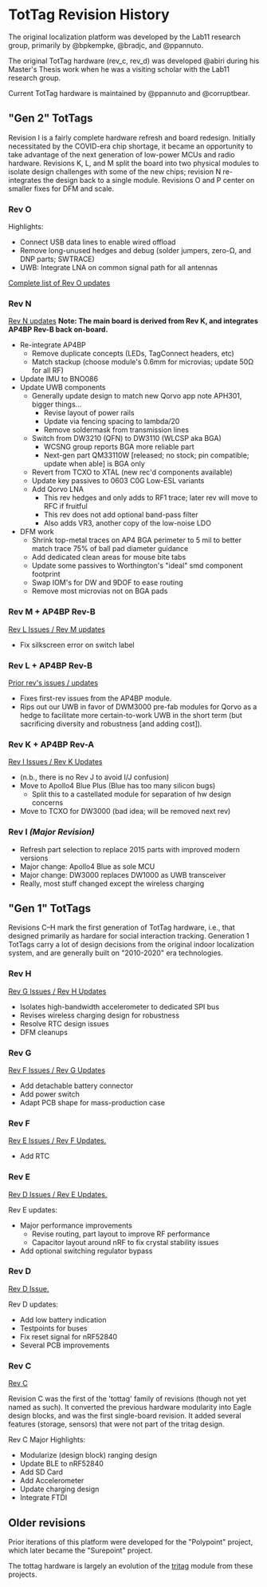 TotTag Revision History
=======================

The original localization platform was developed by the Lab11 research group,
primarily by @bpkempke, @bradjc, and @ppannuto.

The original TotTag hardware (rev_c, rev_d) was developed @abiri during his
Master's Thesis work when he was a visiting scholar with the Lab11 research
group.

Current TotTag hardware is maintained by @ppannuto and @corruptbear.


## "Gen 2" TotTags

Revision I is a fairly complete hardware refresh and board redesign. Initially
necessitated by the COVID-era chip shortage, it became an opportunity to take
advantage of the next generation of low-power MCUs and radio hardware.
Revisions K, L, and M split the board into two physical modules to isolate
design challenges with some of the new chips; revision N re-integrates the
design back to a single module. Revisions O and P center on smaller fixes for
DFM and scale.

### Rev O
Highlights:
 - Connect USB data lines to enable wired offload
 - Remove long-unused hedges and debug (solder jumpers, zero-Ω, and DNP parts; SWTRACE)
 - UWB: Integrate LNA on common signal path for all antennas

[Complete list of Rev O updates](https://github.com/lab11/socitrack/issues/59)

### Rev N
[Rev N updates](https://github.com/lab11/socitrack/issues/58)
__Note: The main board is derived from Rev K, and integrates AP4BP Rev-B back on-board.__
 - Re-integrate AP4BP
    - Remove duplicate concepts (LEDs, TagConnect headers, etc)
    - Match stackup (choose module's 0.6mm for microvias; update 50Ω for all RF)
 - Update IMU to BNO086
 - Update UWB components
    - Generally update design to match new Qorvo app note APH301, bigger things...
       - Revise layout of power rails
       - Update via fencing spacing to lambda/20
       - Remove soldermask from transmission lines
    - Switch from DW3210 (QFN) to DW3110 (WLCSP aka BGA)
       - WCSNG group reports BGA more reliable part
       - Next-gen part QM33110W [released; no stock; pin compatible; update when able] is BGA only
    - Revert from TCXO to XTAL (new rec'd components available)
    - Update key passives to 0603 C0G Low-ESL variants
    - Add Qorvo LNA
       - This rev hedges and only adds to RF1 trace; later rev will move to RFC if fruitful
       - This rev does not add optional band-pass filter
       - Also adds VR3, another copy of the low-noise LDO
  - DFM work
    - Shrink top-metal traces on AP4 BGA perimeter to 5 mil to better match trace 75% of ball pad diameter guidance
    - Add dedicated clean areas for mouse bite tabs
    - Update some passives to Worthington's "ideal" smd component footprint
    - Swap IOM's for DW and 9DOF to ease routing
    - Remove most microvias not on BGA pads


### Rev M + AP4BP Rev-B
[Rev L Issues / Rev M updates](https://github.com/lab11/socitrack/issues/49)
 - Fix silkscreen error on switch label

### Rev L + AP4BP Rev-B
[Prior rev's issues / updates](https://github.com/lab11/socitrack/issues/46)
 - Fixes first-rev issues from the AP4BP module.
 - Rips out our UWB in favor of DWM3000 pre-fab modules for Qorvo as a hedge
   to facilitate more certain-to-work UWB in the short term (but sacrificing
   diversity and robustness [and adding cost]).

### Rev K + AP4BP Rev-A
[Rev I Issues / Rev K Updates](https://github.com/lab11/socitrack/issues/44)
 - (n.b., there is no Rev J to avoid I/J confusion)
 - Move to Apollo4 Blue Plus (Blue has too many silicon bugs)
    - Split this to a castellated module for separation of hw design concerns
 - Move to TCXO for DW3000 (bad idea; will be removed next rev)

### Rev I ***(Major Revision)***
 - Refresh part selection to replace 2015 parts with improved modern versions
 - Major change: Apollo4 Blue as sole MCU
 - Major change: DW3000 replaces DW1000 as UWB transceiver
 - Really, most stuff changed except the wireless charging


## "Gen 1" TotTags

Revisions C–H mark the first generation of TotTag hardware, i.e., that designed
primarily as hardare for social interaction tracking. Generation 1 TotTags
carry a lot of design decisions from the original indoor localization system,
and are generally built on "2010-2020" era technologies.

### Rev H
[Rev G Issues / Rev H Updates](https://github.com/lab11/socitrack/issues/9)
 - Isolates high-bandwidth accelerometer to dedicated SPI bus
 - Revises wireless charging design for robustness
 - Resolve RTC design issues
 - DFM cleanups

### Rev G
[Rev F Issues / Rev G Updates](https://github.com/lab11/totternary/issues/7)
 - Add detachable battery connector
 - Add power switch
 - Adapt PCB shape for mass-production case

### Rev F

[Rev E Issues / Rev F Updates.](https://github.com/lab11/totternary/issues/4)
 - Add RTC

### Rev E

[Rev D Issues / Rev E Updates.](https://github.com/lab11/totternary/issues/3)

Rev E updates:
 - Major performance improvements
   - Revise routing, part layout to improve RF performance
   - Capacitor layout around nRF to fix crystal stability issues
 - Add optional switching regulator bypass

### Rev D

[Rev D Issue.](https://github.com/lab11/totternary/issues/2)

Rev D updates:
 - Add low battery indication
 - Testpoints for buses
 - Fix reset signal for nRF52840
 - Several PCB improvements

### Rev C

[Rev C](../../tritag/rev_c/)

Revision C was the first of the 'tottag' family of revisions (though not yet
named as such). It converted the previous hardware modularity into Eagle design
blocks, and was the first single-board revision. It added several features
(storage, sensors) that were not part of the tritag design.

Rev C Major Highlights:
  - Modularize (design block) ranging design
  - Update BLE to nRF52840
  - Add SD Card
  - Add Accelerometer
  - Update charging design
  - Integrate FTDI

## Older revisions

Prior iterations of this platform were developed for the "Polypoint" project,
which later became the "Surepoint" project.

The tottag hardware is largely an evolution of the
[tritag](https://github.com/lab11/polypoint/tree/master/pcb/tritag) module
from these projects.
